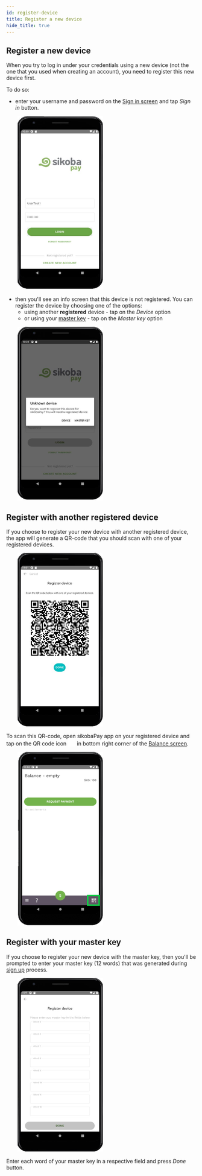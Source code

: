 ```yaml
---
id: register-device
title: Register a new device
hide_title: true
---
```


## Register a new device

When you try to log in under your credentials using a new device (not the one that you used when creating an account), you need to register this new device first.

To do so:

- enter your username and password on the [Sign in screen](sign-in.md) and tap *Sign in* button.

<img src="assets/register-device2.JPG" alt="register device screen" width="226" height="460" style="display: inline; margin-left: 30px;"/>

- then you'll see an info screen that this device is not registered. You can register the device by choosing one of the options:
  - using another **registered** device - tap on the *Device* option
  - or using your [master key](vocabulary.md#master-key) - tap on the *Master key* option

<img src="assets/register-device1.JPG" alt="register device screen" width="226" height="460" style="display: inline; margin-left: 30px;"/>

## Register with another registered device

If you choose to register your new device with another registered device, the app will generate a QR-code that you should scan with one of your registered devices.

<img src="assets/register-device3.JPG" alt="register device screen" width="226" height="460" style="display: inline; margin-left: 30px;"/>

To scan this QR-code, open sikobaPay app on your registered device and tap on the QR code icon <img src="assets/qr-code.png" alt="qr-code icon" width="20" style="margin-bottom: -3px; background: black; "/> in bottom right corner of the [Balance screen](home.md).

<img src="assets/register-device4.png" alt="register device screen" width="226" height="460" style="display: inline; margin-left: 30px;"/>

## Register with your master key

If you choose to register your new device with the master key, then you'll be prompted to enter your master key (12 words) that was generated during [sign up](sign-up.md) process.

<img src="assets/register-device5.JPG" alt="register device screen" width="226" height="460" style="display: inline; margin-left: 30px;"/>

Enter each word of your master key in a respective field and press *Done* button.
